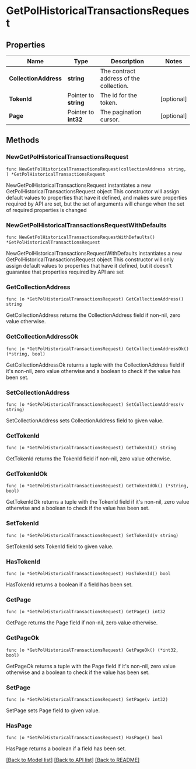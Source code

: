 # GetPolHistoricalTransactionsRequest

## Properties

Name | Type | Description | Notes
------------ | ------------- | ------------- | -------------
**CollectionAddress** | **string** | The contract address of the collection. | 
**TokenId** | Pointer to **string** | The id for the token. | [optional] 
**Page** | Pointer to **int32** | The pagination cursor. | [optional] 

## Methods

### NewGetPolHistoricalTransactionsRequest

`func NewGetPolHistoricalTransactionsRequest(collectionAddress string, ) *GetPolHistoricalTransactionsRequest`

NewGetPolHistoricalTransactionsRequest instantiates a new GetPolHistoricalTransactionsRequest object
This constructor will assign default values to properties that have it defined,
and makes sure properties required by API are set, but the set of arguments
will change when the set of required properties is changed

### NewGetPolHistoricalTransactionsRequestWithDefaults

`func NewGetPolHistoricalTransactionsRequestWithDefaults() *GetPolHistoricalTransactionsRequest`

NewGetPolHistoricalTransactionsRequestWithDefaults instantiates a new GetPolHistoricalTransactionsRequest object
This constructor will only assign default values to properties that have it defined,
but it doesn't guarantee that properties required by API are set

### GetCollectionAddress

`func (o *GetPolHistoricalTransactionsRequest) GetCollectionAddress() string`

GetCollectionAddress returns the CollectionAddress field if non-nil, zero value otherwise.

### GetCollectionAddressOk

`func (o *GetPolHistoricalTransactionsRequest) GetCollectionAddressOk() (*string, bool)`

GetCollectionAddressOk returns a tuple with the CollectionAddress field if it's non-nil, zero value otherwise
and a boolean to check if the value has been set.

### SetCollectionAddress

`func (o *GetPolHistoricalTransactionsRequest) SetCollectionAddress(v string)`

SetCollectionAddress sets CollectionAddress field to given value.


### GetTokenId

`func (o *GetPolHistoricalTransactionsRequest) GetTokenId() string`

GetTokenId returns the TokenId field if non-nil, zero value otherwise.

### GetTokenIdOk

`func (o *GetPolHistoricalTransactionsRequest) GetTokenIdOk() (*string, bool)`

GetTokenIdOk returns a tuple with the TokenId field if it's non-nil, zero value otherwise
and a boolean to check if the value has been set.

### SetTokenId

`func (o *GetPolHistoricalTransactionsRequest) SetTokenId(v string)`

SetTokenId sets TokenId field to given value.

### HasTokenId

`func (o *GetPolHistoricalTransactionsRequest) HasTokenId() bool`

HasTokenId returns a boolean if a field has been set.

### GetPage

`func (o *GetPolHistoricalTransactionsRequest) GetPage() int32`

GetPage returns the Page field if non-nil, zero value otherwise.

### GetPageOk

`func (o *GetPolHistoricalTransactionsRequest) GetPageOk() (*int32, bool)`

GetPageOk returns a tuple with the Page field if it's non-nil, zero value otherwise
and a boolean to check if the value has been set.

### SetPage

`func (o *GetPolHistoricalTransactionsRequest) SetPage(v int32)`

SetPage sets Page field to given value.

### HasPage

`func (o *GetPolHistoricalTransactionsRequest) HasPage() bool`

HasPage returns a boolean if a field has been set.


[[Back to Model list]](../README.md#documentation-for-models) [[Back to API list]](../README.md#documentation-for-api-endpoints) [[Back to README]](../README.md)


